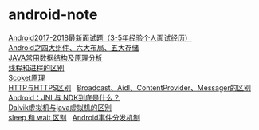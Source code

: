 # android-note  
[Android2017-2018最新面试题（3-5年经验个人面试经历）](http://blog.csdn.net/huangqili1314/article/details/72792682)  
[Android之四大组件、六大布局、五大存储](http://blog.csdn.net/shenggaofei/article/details/52450668)  
[JAVA常用数据结构及原理分析](http://blog.csdn.net/qq_29631809/article/details/72599708)  
[线程和进程的区别](http://blog.csdn.net/zhou753099943/article/details/51771220)  
[Scoket原理](http://blog.chinaunix.net/uid-21795529-id-3031850.html)  
[HTTP与HTTPS区别](http://www.mahaixiang.cn/internet/1233.html)      
[Broadcast、Aidl、ContentProvider、Messager的区别](http://blog.csdn.net/caicdd007/article/details/52152072)     
[Android：JNI 与 NDK到底是什么？](http://blog.csdn.net/carson_ho/article/details/73250163)  
[Dalvik虚拟机与java虚拟机的区别](https://www.jianshu.com/p/923aebd31b65)  
[sleep 和 wait 区别](http://blog.csdn.net/liuzhenwen/article/details/4202967)     
[Android事件分发机制](https://www.jianshu.com/p/38015afcdb58)  
